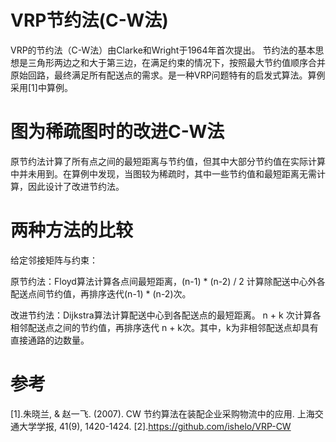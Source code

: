 # VRP节约法(C-W法)
VRP的节约法（C-W法）由Clarke和Wright于1964年首次提出。
节约法的基本思想是三角形两边之和大于第三边，在满足约束的情况下，按照最大节约值顺序合并原始回路，最终满足所有配送点的需求。是一种VRP问题特有的启发式算法。算例采用[1]中算例。
# 图为稀疏图时的改进C-W法
原节约法计算了所有点之间的最短距离与节约值，但其中大部分节约值在实际计算中并未用到。在算例中发现，当图较为稀疏时，其中一些节约值和最短距离无需计算，因此设计了改进节约法。
# 两种方法的比较
给定邻接矩阵与约束：

原节约法：Floyd算法计算各点间最短距离，(n-1) * (n-2) / 2 计算除配送中心外各配送点间节约值，再排序迭代(n-1) * (n-2)次。

改进节约法：Dijkstra算法计算配送中心到各配送点的最短距离。 n + k 次计算各相邻配送点之间的节约值，再排序迭代 n + k次。其中，k为非相邻配送点却具有直接通路的边数量。
# 参考
[1].朱晓兰, & 赵一飞. (2007). CW 节约算法在装配企业采购物流中的应用. 上海交通大学学报, 41(9), 1420-1424.
[2].https://github.com/ishelo/VRP-CW
